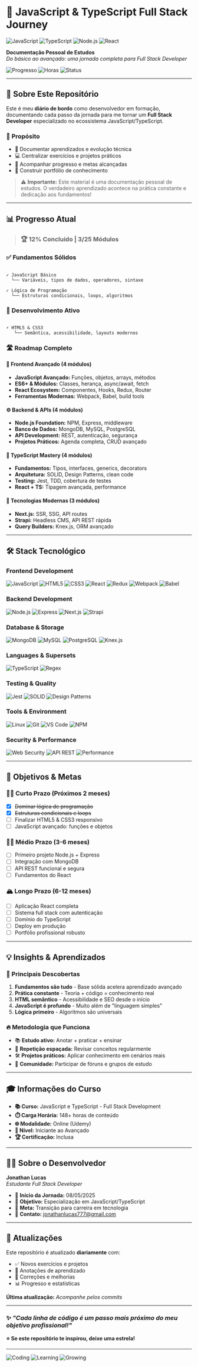 # 🚀 JavaScript & TypeScript Full Stack Journey

<!-- Centered content starts -->

![JavaScript](https://img.shields.io/badge/JavaScript-F7DF1E?style=for-the-badge&logo=javascript&logoColor=black)
![TypeScript](https://img.shields.io/badge/TypeScript-3178C6?style=for-the-badge&logo=typescript&logoColor=white)
![Node.js](https://img.shields.io/badge/Node.js-339933?style=for-the-badge&logo=nodedotjs&logoColor=white)
![React](https://img.shields.io/badge/React-61DAFB?style=for-the-badge&logo=react&logoColor=black)

**Documentação Pessoal de Estudos**  
*Do básico ao avançado: uma jornada completa para Full Stack Developer*

![Progresso](https://img.shields.io/badge/Progresso-12%25-brightgreen?style=for-the-badge)
![Horas](https://img.shields.io/badge/Horas-148+-blue?style=for-the-badge)
![Status](https://img.shields.io/badge/Status-Em_Andamento-yellow?style=for-the-badge)

<!-- Centered content ends -->

---

## 📖 Sobre Este Repositório

Este é meu **diário de bordo** como desenvolvedor em formação, documentando cada passo da jornada para me tornar um **Full Stack Developer** especializado no ecossistema JavaScript/TypeScript.

### 🎯 **Propósito**

- 📝 Documentar aprendizados e evolução técnica
- 💻 Centralizar exercícios e projetos práticos
- 🔄 Acompanhar progresso e metas alcançadas
- 🚀 Construir portfólio de conhecimento

> ⚠️ **Importante:** Este material é uma documentação pessoal de estudos. O verdadeiro aprendizado acontece na prática constante e dedicação aos fundamentos!

---

## 📊 Progresso Atual

> ### 🏆 **12% Concluído** | **3/25 Módulos**

### ✅ **Fundamentos Sólidos**

```

✓ JavaScript Básico
  └── Variáveis, tipos de dados, operadores, sintaxe
  
✓ Lógica de Programação  
  └── Estruturas condicionais, loops, algoritmos
```

### 🔄 **Desenvolvimento Ativo**

```

⚡ HTML5 & CSS3
   └── Semântica, acessibilidade, layouts modernos
```

### 🛣️ **Roadmap Completo**

#### **🎨 Frontend Avançado** (4 módulos)

- **JavaScript Avançado:** Funções, objetos, arrays, métodos
- **ES6+ & Módulos:** Classes, herança, async/await, fetch
- **React Ecosystem:** Componentes, Hooks, Redux, Router
- **Ferramentas Modernas:** Webpack, Babel, build tools

#### **⚙️ Backend & APIs** (4 módulos)

- **Node.js Foundation:** NPM, Express, middleware
- **Banco de Dados:** MongoDB, MySQL, PostgreSQL
- **API Development:** REST, autenticação, segurança
- **Projetos Práticos:** Agenda completa, CRUD avançado

#### **🔷 TypeScript Mastery** (4 módulos)

- **Fundamentos:** Tipos, interfaces, generics, decorators
- **Arquitetura:** SOLID, Design Patterns, clean code
- **Testing:** Jest, TDD, cobertura de testes
- **React + TS:** Tipagem avançada, performance

#### **🚀 Tecnologias Modernas** (3 módulos)

- **Next.js:** SSR, SSG, API routes
- **Strapi:** Headless CMS, API REST rápida
- **Query Builders:** Knex.js, ORM avançado

---

## 🛠 Stack Tecnológico

### **Frontend Development**

![JavaScript](https://img.shields.io/badge/JavaScript-F7DF1E?style=for-the-badge&logo=javascript&logoColor=black)
![HTML5](https://img.shields.io/badge/HTML5-E34F26?style=for-the-badge&logo=html5&logoColor=white)
![CSS3](https://img.shields.io/badge/CSS3-1572B6?style=for-the-badge&logo=css3&logoColor=white)
![React](https://img.shields.io/badge/React-61DAFB?style=for-the-badge&logo=react&logoColor=black)
![Redux](https://img.shields.io/badge/Redux-764ABC?style=for-the-badge&logo=redux&logoColor=white)
![Webpack](https://img.shields.io/badge/Webpack-8DD6F9?style=for-the-badge&logo=webpack&logoColor=black)
![Babel](https://img.shields.io/badge/Babel-F9DC3E?style=for-the-badge&logo=babel&logoColor=black)

### **Backend Development**

![Node.js](https://img.shields.io/badge/Node.js-339933?style=for-the-badge&logo=nodedotjs&logoColor=white)
![Express](https://img.shields.io/badge/Express-000000?style=for-the-badge&logo=express&logoColor=white)
![Next.js](https://img.shields.io/badge/Next.js-000000?style=for-the-badge&logo=nextdotjs&logoColor=white)
![Strapi](https://img.shields.io/badge/Strapi-2E7EEA?style=for-the-badge&logo=strapi&logoColor=white)

### **Database & Storage**

![MongoDB](https://img.shields.io/badge/MongoDB-47A248?style=for-the-badge&logo=mongodb&logoColor=white)
![MySQL](https://img.shields.io/badge/MySQL-4479A1?style=for-the-badge&logo=mysql&logoColor=white)
![PostgreSQL](https://img.shields.io/badge/PostgreSQL-336791?style=for-the-badge&logo=postgresql&logoColor=white)
![Knex.js](https://img.shields.io/badge/Knex.js-D26B38?style=for-the-badge&logo=knexdotjs&logoColor=white)

### **Languages & Supersets**

![TypeScript](https://img.shields.io/badge/TypeScript-3178C6?style=for-the-badge&logo=typescript&logoColor=white)
![Regex](https://img.shields.io/badge/Regex-FF6B35?style=for-the-badge&logo=regex&logoColor=white)

### **Testing & Quality**

![Jest](https://img.shields.io/badge/Jest-C21325?style=for-the-badge&logo=jest&logoColor=white)
![SOLID](https://img.shields.io/badge/SOLID-6C5CE7?style=for-the-badge&logoColor=white)
![Design Patterns](https://img.shields.io/badge/Design_Patterns-A29BFE?style=for-the-badge&logoColor=white)

### **Tools & Environment**

![Linux](https://img.shields.io/badge/Linux-FCC624?style=for-the-badge&logo=linux&logoColor=black)
![Git](https://img.shields.io/badge/Git-F05032?style=for-the-badge&logo=git&logoColor=white)
![VS Code](https://img.shields.io/badge/VS_Code-007ACC?style=for-the-badge&logo=visualstudiocode&logoColor=white)
![NPM](https://img.shields.io/badge/NPM-CB3837?style=for-the-badge&logo=npm&logoColor=white)

### **Security & Performance**

![Web Security](https://img.shields.io/badge/Web_Security-2ECC71?style=for-the-badge&logoColor=white)
![API REST](https://img.shields.io/badge/API_REST-00D2D3?style=for-the-badge&logoColor=white)
![Performance](https://img.shields.io/badge/Performance-FF7675?style=for-the-badge&logoColor=white)

---

## 🎯 Objetivos & Metas

### **🏃‍♂️ Curto Prazo** (Próximos 2 meses)

- [x] ~~Dominar lógica de programação~~
- [x] ~~Estruturas condicionais e loops~~
- [ ] Finalizar HTML5 & CSS3 responsivo
- [ ] JavaScript avançado: funções e objetos

### **🚶‍♂️ Médio Prazo** (3-6 meses)

- [ ] Primeiro projeto Node.js + Express
- [ ] Integração com MongoDB
- [ ] API REST funcional e segura
- [ ] Fundamentos do React

### **🏔️ Longo Prazo** (6-12 meses)

- [ ] Aplicação React completa
- [ ] Sistema full stack com autenticação
- [ ] Domínio do TypeScript
- [ ] Deploy em produção
- [ ] Portfólio profissional robusto

---

## 💡 Insights & Aprendizados

### **🧠 Principais Descobertas**

1. **Fundamentos são tudo** - Base sólida acelera aprendizado avançado
2. **Prática constante** - Teoria + código = conhecimento real
3. **HTML semântico** - Acessibilidade e SEO desde o início
4. **JavaScript é profundo** - Muito além de "linguagem simples"
5. **Lógica primeiro** - Algoritmos são universais

### **🔥 Metodologia que Funciona**

- 📚 **Estudo ativo:** Anotar + praticar + ensinar
- 🔄 **Repetição espaçada:** Revisar conceitos regularmente  
- 🛠️ **Projetos práticos:** Aplicar conhecimento em cenários reais
- 🤝 **Comunidade:** Participar de fóruns e grupos de estudo

---

## 🎓 Informações do Curso

- **📚 Curso:** JavaScript e TypeScript - Full Stack Development
- **⏱️ Carga Horária:** 148+ horas de conteúdo
- **🌐 Modalidade:** Online (Udemy)
- **🎯 Nível:** Iniciante ao Avançado
- **🏆 Certificação:** Inclusa

---

## 👨‍💻 Sobre o Desenvolvedor

**Jonathan Lucas**  
*Estudante Full Stack Developer*

- 🚀 **Início da Jornada:** 08/05/2025
- 🎯 **Objetivo:** Especialização em JavaScript/TypeScript
- 💼 **Meta:** Transição para carreira em tecnologia
- 📧 **Contato:** [jonathanlucas777@gmail.com](mailto:jonathanlucas777@gmail.com)

---

## 🔄 Atualizações

Este repositório é atualizado **diariamente** com:

- ✅ Novos exercícios e projetos
- 📝 Anotações de aprendizado
- 🐛 Correções e melhorias
- 📊 Progresso e estatísticas

**Última atualização:** *Acompanhe pelos commits*

---

<!-- Centered content starts -->

### ✨ *"Cada linha de código é um passo mais próximo do meu objetivo profissional!"*

**⭐ Se este repositório te inspirou, deixe uma estrela!**

---

![Coding](https://img.shields.io/badge/Coding-Every_Day-brightgreen?style=for-the-badge)
![Learning](https://img.shields.io/badge/Learning-Never_Stops-blue?style=for-the-badge)
![Growing](https://img.shields.io/badge/Growing-As_Developer-orange?style=for-the-badge)

<!-- Centered content ends -->
